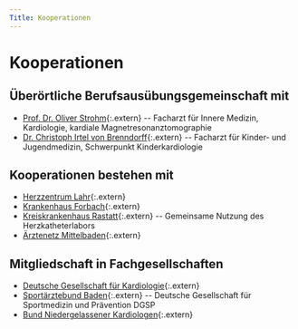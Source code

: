 ```yaml
---
Title: Kooperationen
---
```


Kooperationen
=============

Überörtliche Berufsausübungsgemeinschaft mit
--------------------------------------------

* [Prof. Dr. Oliver Strohm](http://zentrum-kardiologie.de){:.extern} -- Facharzt für Innere Medizin, Kardiologie, kardiale Magnetresonanztomographie
* [Dr. Christoph Irtel von Brenndorff](http://zentrum-kardiologie.de){:.extern} -- Facharzt für Kinder- und Jugendmedizin, Schwerpunkt Kinderkardiologie

Kooperationen bestehen mit
--------------------------

* [Herzzentrum Lahr](http://www.mediclin.de/herzzentrum-lahr){:.extern}
* [Krankenhaus Forbach](http://www.klinikum-mittelbaden.de){:.extern}
* [Kreiskrankenhaus Rastatt](www.klinikum-mittelbaden.de){:.extern} -- Gemeinsame Nutzung des Herzkatheterlabors
* [Ärztenetz Mittelbaden](http://www.ae-mb.de){:.extern}

Mitgliedschaft in Fachgesellschaften
------------------------------------

* [Deutsche Gesellschaft für Kardiologie](http://www.dgkardio.de){:.extern}
* [Sportärztebund Baden](http://www.badischer-sportbund.de){:.extern} -- Deutsche Gesellschaft für Sportmedizin und Prävention DGSP
* [Bund Niedergelassener Kardiologen](http://www.bnk.de){:.extern}
